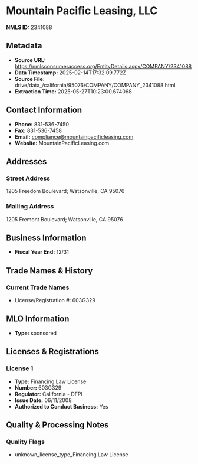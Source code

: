 # Mountain Pacific Leasing, LLC

**NMLS ID:** 2341088

## Metadata
- **Source URL:** https://nmlsconsumeraccess.org/EntityDetails.aspx/COMPANY/2341088
- **Data Timestamp:** 2025-02-14T17:32:09.772Z
- **Source File:** drive/data_/california/95076/COMPANY/COMPANY_2341088.html
- **Extraction Time:** 2025-05-27T10:23:00.674068

## Contact Information
- **Phone:** 831-536-7450
- **Fax:** 831-536-7458
- **Email:** compliance@mountainpacificleasing.com
- **Website:** MountainPacificLeasing.com

## Addresses
### Street Address
1205 Freedom Boulevard; Watsonville, CA 95076

### Mailing Address
1205 Fremont Boulevard; Watsonville, CA 95076

## Business Information
- **Fiscal Year End:** 12/31

## Trade Names & History
### Current Trade Names
- License/Registration #: 603G329

## MLO Information
- **Type:** sponsored

## Licenses & Registrations

### License 1
- **Type:** Financing Law License
- **Number:** 603G329
- **Regulator:** California - DFPI
- **Issue Date:** 06/11/2008
- **Authorized to Conduct Business:** Yes

## Quality & Processing Notes
### Quality Flags
- unknown_license_type_Financing Law License
